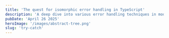 ```yaml
---
title: 'The quest for isomorphic error handling in TypeScript'
description: 'A deep dive into various error handling techniques in modern Typescript & Javascript.'
pubDate: 'April 26 2025'
heroImage: '/images/abstract-tree.png'
slug: 'try-catch'
---
```



